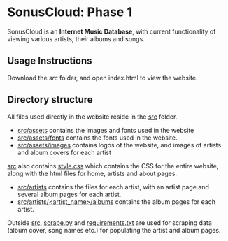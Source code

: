 # SonusCloud: Phase 1

SonusCloud is an **Internet Music Database**, with current functionality of viewing various artists, their albums and songs.

## Usage Instructions

Download the _src_ folder, and open index.html to view the website.

## Directory structure

All files used directly in the website reside in the [src](https://github.com/CS6-201-ISS-S23/project-team-87/tree/main/src) folder.

- [src/assets](https://github.com/CS6-201-ISS-S23/project-team-87/tree/main/src/assets) contains the images and fonts used in the website
- [src/assets/fonts](https://github.com/CS6-201-ISS-S23/project-team-87/tree/main/src/assets/fonts) contains the fonts used in the website.
- [src/assets/images](https://github.com/CS6-201-ISS-S23/project-team-87/tree/main/src/assets/images) contains logos of the website, and images of artists and album covers for each artist

[src](https://github.com/CS6-201-ISS-S23/project-team-87/tree/main/src) also contains [style.css](https://github.com/CS6-201-ISS-S23/project-team-87/blob/main/src/style.css) which contains the CSS for the entire website, along with the html files for home, artists and about pages.

- [src/artists](https://github.com/CS6-201-ISS-S23/project-team-87/tree/main/src/artists) contains the files for each artist, with an artist page and several album pages for each artist.
- [src/artists/<artist_name>/albums](https://github.com/CS6-201-ISS-S23/project-team-87/tree/main/src/artists/5sos/albums) contains the album pages for each artist.

Outside [src](https://github.com/CS6-201-ISS-S23/project-team-87/tree/main/src), [scrape.py](https://github.com/CS6-201-ISS-S23/project-team-87/blob/main/scrape.py) and [requirements.txt](https://github.com/CS6-201-ISS-S23/project-team-87/blob/main/requirements.txt) are used for scraping data (album cover, song names etc.) for populating the artist and album pages.
